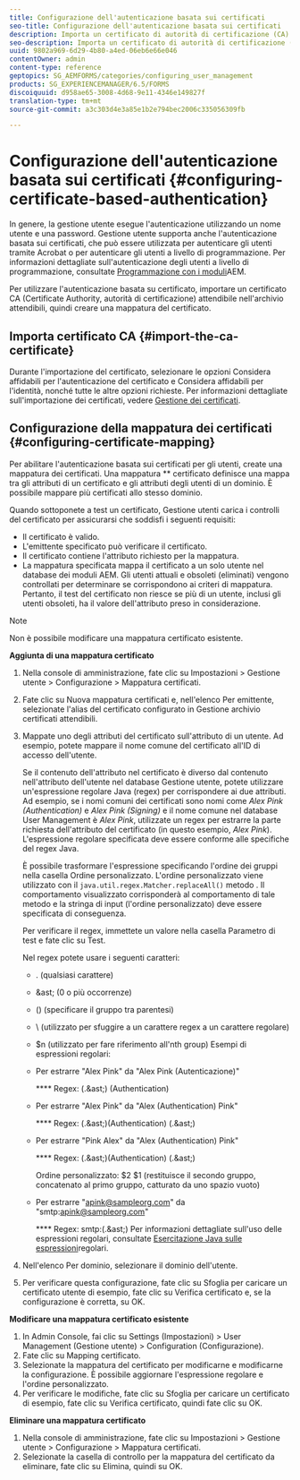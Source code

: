 ```yaml
---
title: Configurazione dell'autenticazione basata sui certificati
seo-title: Configurazione dell'autenticazione basata sui certificati
description: Importa un certificato di autorità di certificazione (CA) nell'archivio certificati e crea una mappatura di certificati per l'autenticazione basata su certificato.
seo-description: Importa un certificato di autorità di certificazione (CA) nell'archivio certificati e crea una mappatura di certificati per l'autenticazione basata su certificato.
uuid: 9802a969-6d29-4b80-a4ed-06eb6e66e046
contentOwner: admin
content-type: reference
geptopics: SG_AEMFORMS/categories/configuring_user_management
products: SG_EXPERIENCEMANAGER/6.5/FORMS
discoiquuid: d958ae65-3008-4d68-9e11-4346e149827f
translation-type: tm+mt
source-git-commit: a3c303d4e3a85e1b2e794bec2006c335056309fb

---
```



# Configurazione dell&#39;autenticazione basata sui certificati {#configuring-certificate-based-authentication}

In genere, la gestione utente esegue l&#39;autenticazione utilizzando un nome utente e una password. Gestione utente supporta anche l&#39;autenticazione basata sui certificati, che può essere utilizzata per autenticare gli utenti tramite Acrobat o per autenticare gli utenti a livello di programmazione. Per informazioni dettagliate sull&#39;autenticazione degli utenti a livello di programmazione, consultate [Programmazione con i moduli](https://www.adobe.com/go/learn_aemforms_programming_63)AEM.

Per utilizzare l&#39;autenticazione basata su certificato, importare un certificato CA (Certificate Authority, autorità di certificazione) attendibile nell&#39;archivio attendibili, quindi creare una mappatura del certificato.

## Importa certificato CA {#import-the-ca-certificate}

Durante l&#39;importazione del certificato, selezionare le opzioni Considera affidabili per l&#39;autenticazione del certificato e Considera affidabili per l&#39;identità, nonché tutte le altre opzioni richieste. Per informazioni dettagliate sull&#39;importazione dei certificati, vedere [Gestione dei certificati](/help/forms/using/admin-help/certificates.md#managing-certificates).

## Configurazione della mappatura dei certificati {#configuring-certificate-mapping}

Per abilitare l&#39;autenticazione basata sui certificati per gli utenti, create una mappatura dei certificati. Una mappatura ** certificato definisce una mappa tra gli attributi di un certificato e gli attributi degli utenti di un dominio. È possibile mappare più certificati allo stesso dominio.

Quando sottoponete a test un certificato, Gestione utenti carica i controlli del certificato per assicurarsi che soddisfi i seguenti requisiti:

* Il certificato è valido.
* L&#39;emittente specificato può verificare il certificato.
* Il certificato contiene l&#39;attributo richiesto per la mappatura.
* La mappatura specificata mappa il certificato a un solo utente nel database dei moduli AEM. Gli utenti attuali e obsoleti (eliminati) vengono controllati per determinare se corrispondono ai criteri di mappatura. Pertanto, il test del certificato non riesce se più di un utente, inclusi gli utenti obsoleti, ha il valore dell&#39;attributo preso in considerazione.

>[!NOTE]
>
>Non è possibile modificare una mappatura certificato esistente.

**Aggiunta di una mappatura certificato**

1. Nella console di amministrazione, fate clic su Impostazioni > Gestione utente > Configurazione > Mappatura certificati.
1. Fate clic su Nuova mappatura certificati e, nell&#39;elenco Per emittente, selezionate l&#39;alias del certificato configurato in Gestione archivio certificati attendibili.
1. Mappate uno degli attributi del certificato sull&#39;attributo di un utente. Ad esempio, potete mappare il nome comune del certificato all&#39;ID di accesso dell&#39;utente.

   Se il contenuto dell&#39;attributo nel certificato è diverso dal contenuto nell&#39;attributo dell&#39;utente nel database Gestione utente, potete utilizzare un&#39;espressione regolare Java (regex) per corrispondere ai due attributi. Ad esempio, se i nomi comuni dei certificati sono nomi come *Alex Pink (Authentication)* e *Alex Pink (Signing)* e il nome comune nel database User Management è *Alex Pink*, utilizzate un regex per estrarre la parte richiesta dell&#39;attributo del certificato (in questo esempio, *Alex Pink*). L&#39;espressione regolare specificata deve essere conforme alle specifiche del regex Java.

   È possibile trasformare l&#39;espressione specificando l&#39;ordine dei gruppi nella casella Ordine personalizzato. L&#39;ordine personalizzato viene utilizzato con il `java.util.regex.Matcher.replaceAll()` metodo . Il comportamento visualizzato corrisponderà al comportamento di tale metodo e la stringa di input (l&#39;ordine personalizzato) deve essere specificata di conseguenza.

   Per verificare il regex, immettete un valore nella casella Parametro di test e fate clic su Test.

   Nel regex potete usare i seguenti caratteri:

   * . (qualsiasi carattere)
   *  &amp;ast; (0 o più occorrenze)
   * () (specificare il gruppo tra parentesi)
   * \ (utilizzato per sfuggire a un carattere regex a un carattere regolare)
   * $n (utilizzato per fare riferimento all&#39;nth group)
   Esempi di espressioni regolari:

   * Per estrarre &quot;Alex Pink&quot; da &quot;Alex Pink (Autenticazione)&quot;

      **** Regex: (.&amp;ast;) \(Authentication\)

   * Per estrarre &quot;Alex Pink&quot; da &quot;Alex (Authentication) Pink&quot;

      **** Regex: (.&amp;ast;)\(Authentication\) (.&amp;ast;)

   * Per estrarre &quot;Pink Alex&quot; da &quot;Alex (Authentication) Pink&quot;

      **** Regex: (.&amp;ast;)\(Authentication\) (.&amp;ast;)

      Ordine personalizzato: $2 $1 (restituisce il secondo gruppo, concatenato al primo gruppo, catturato da uno spazio vuoto)

   * Per estrarre &quot;apink@sampleorg.com&quot; da &quot;smtp:apink@sampleorg.com&quot;

      **** Regex: smtp:(.&amp;ast;)
   Per informazioni dettagliate sull&#39;uso delle espressioni regolari, consultate [Esercitazione Java sulle espressioni](https://java.sun.com/docs/books/tutorial/essential/regex/)regolari.

1. Nell&#39;elenco Per dominio, selezionare il dominio dell&#39;utente.
1. Per verificare questa configurazione, fate clic su Sfoglia per caricare un certificato utente di esempio, fate clic su Verifica certificato e, se la configurazione è corretta, su OK.

**Modificare una mappatura certificato esistente**

1. In Admin Console, fai clic su Settings (Impostazioni) > User Management (Gestione utente) > Configuration (Configurazione).
1. Fate clic su Mapping certificato.
1. Selezionate la mappatura del certificato per modificarne e modificarne la configurazione. È possibile aggiornare l&#39;espressione regolare e l&#39;ordine personalizzato.
1. Per verificare le modifiche, fate clic su Sfoglia per caricare un certificato di esempio, fate clic su Verifica certificato, quindi fate clic su OK.

**Eliminare una mappatura certificato**

1. Nella console di amministrazione, fate clic su Impostazioni > Gestione utente > Configurazione > Mappatura certificati.
1. Selezionate la casella di controllo per la mappatura del certificato da eliminare, fate clic su Elimina, quindi su OK.

